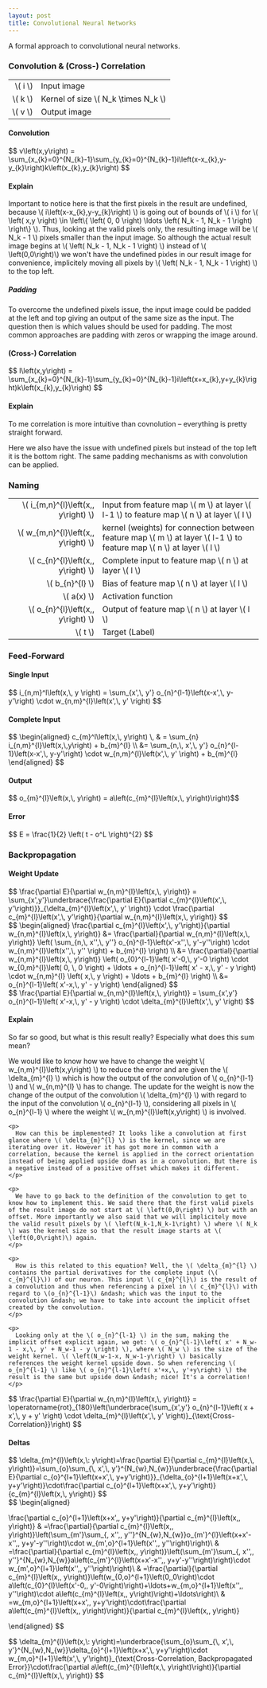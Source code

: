 ```yaml
---
layout: post
title: Convolutional Neural Networks
---
```


A formal approach to convolutional neural networks.

<script type="text/javascript" src="/js/raphael/raphael-min.js"></script>
<script type="text/javascript" src="/js/raphael/raphael-utils.js"></script>
<link rel="stylesheet" href="/css/svg.css">
<script type="text/javascript">
  $(function() {
    $( ".explain-accordion" ).accordion({
      collapsible: true,
      active: false,
      heightStyle: "content"
    });
  });
</script>


### Convolution & (Cross-) Correlation

| | |
|----------:|---------------------------------------|
| \\( i \\) | Input image                           |
| \\( k \\) | Kernel of size \\( N_k \times N_k \\) |
| \\( v \\) | Output image                          |

#### Convolution

<div class="math-definition">
$$
v\left(x,y\right) = \sum_{x_{k}=0}^{N_{k}-1}\sum_{y_{k}=0}^{N_{k}-1}i\left(x-x_{k},y-y_{k}\right)k\left(x_{k},y_{k}\right)
$$
</div>

<div class="explain-accordion">
  <h4>Explain</h4>
  <div>
    <p>
    Important to notice here is that the first pixels in the result are undefined, because \( i\left(x-x_{k},y-y_{k}\right) \) is going out of bounds of \( i \) for \( \left( x,y \right) \in \left\{ \left( 0, 0 \right) \ldots \left( N_k - 1, N_k - 1 \right) \right\}  \). Thus, looking at the valid pixels only, the resulting image will be \( N_k - 1 \) pixels smaller than the input image. So although the actual result image begins at \( \left( N_k - 1, N_k - 1 \right) \) instead of \( \left(0,0\right)\) we won't have the undefined pixles in our result image for convenience, implicitely moving all pixels by \( \left( N_k - 1, N_k - 1 \right) \) to the top left.

<h5>Padding</h5>
To overcome the undefined pixels issue, the input image could be padded at the left and top giving an output of the same size as the input. The question then is which values should be used for padding. The most common approaches are padding with zeros or wrapping the image around.
    </p>
  </div>
</div>

#### (Cross-) Correlation

<div class="math-definition">
$$
l\left(x,y\right) = \sum_{x_{k}=0}^{N_{k}-1}\sum_{y_{k}=0}^{N_{k}-1}i\left(x+x_{k},y+y_{k}\right)k\left(x_{k},y_{k}\right)
$$
</div>
<div class="explain-accordion">
  <h4>Explain</h4>
  <div>
    <p>
To me correlation is more intuitive than covnolution &ndash; everything is pretty straight forward.

Here we also have the issue with undefined pixels but instead of the top left it is the bottom right. The same padding mechanisms as with convolution can be applied.
    </p>
  </div>
</div>

### Naming

| | |
|----------------------------------------:|--------------------------------------------------------------------------------------------------------------------------------|
|  \\( i_{m,n}^{l}\left(x,\, y\right) \\) | Input from feature map \\( m \\) at layer \\( l-1 \\) to feature map \\( n \\) at layer \\( l \\)                              |
|  \\( w_{m,n}^{l}\left(x,\, y\right) \\) | kernel (weights) for connection between feature map \\( m \\) at layer \\( l-1 \\) to feature map \\( n \\) at layer \\( l \\) |
|    \\( c_{n}^{l}\left(x,\, y\right) \\) | Complete input to feature map \\( n \\) at layer \\( l \\)                                                                     |
|                       \\( b_{n}^{l} \\) | Bias of feature map \\( n \\) at layer \\( l \\)                                                                               |
|                            \\( a(x) \\) | Activation function                                                                                                            |
|    \\( o_{n}^{l}\left(x,\, y\right) \\) | Output of feature map \\( n \\) at layer \\( l \\)                                                                             |
|                               \\( t \\) | Target (Label)                                                                                                                 |



### Feed-Forward

#### Single Input
<div class="math-definition">
$$ i_{n,m}^l\left(x,\, y \right) = \sum_{x',\, y'} o_{n}^{l-1}\left(x-x',\, y-y'\right) \cdot w_{n,m}^{l}\left(x',\, y' \right) $$
</div>

#### Complete Input
<div class="math-definition">
$$ \begin{aligned} c_{m}^l\left(x,\, y\right) \, & = \sum_{n} i_{n,m}^{l}\left(x,\,y\right) + b_{m}^{l} \\
  &= \sum_{n,\, x',\, y'} o_{n}^{l-1}\left(x-x',\, y-y'\right) \cdot w_{n,m}^{l}\left(x',\, y' \right) + b_{m}^{l} \end{aligned} $$
</div>

#### Output
<div class="math-definition">
$$ o_{m}^{l}\left(x,\, y\right) = a\left(c_{m}^{l}\left(x,\, y\right)\right)$$
</div>

#### Error
<div class="math-definition">
$$ E = \frac{1}{2} \left( t - o^L \right)^{2} $$
</div>


### Backpropagation

#### Weight Update
<div class="math-definition">
$$
\frac{\partial E}{\partial w_{n,m}^{l}\left(x,\, y\right)} = \sum_{x',y'}\underbrace{\frac{\partial E}{\partial c_{m}^{l}\left(x',\, y'\right)}}_{\delta_{m}^{l}\left(x',\, y' \right)} \cdot \frac{\partial c_{m}^{l}\left(x',\, y'\right)}{\partial w_{n,m}^{l}\left(x,\, y\right)}
$$
</div>

<div class="math-definition">
$$
\begin{aligned}
\frac{\partial c_{m}^{l}\left(x',\, y'\right)}{\partial w_{n,m}^{l}\left(x,\, y\right)} &= \frac{\partial}{\partial w_{n,m}^{l}\left(x,\, y\right)} \left( \sum_{n,\, x'',\, y''} o_{n}^{l-1}\left(x'-x'',\, y'-y''\right) \cdot w_{n,m}^{l}\left(x'',\, y'' \right) + b_{m}^{l} \right) \\
  &= \frac{\partial}{\partial w_{n,m}^{l}\left(x,\, y\right)} \left( o_{0}^{l-1}\left( x'-0,\, y'-0 \right) \cdot w_{0,m}^{l}\left( 0, \, 0 \right) + \ldots + o_{n}^{l-1}\left( x' - x,\, y' - y \right) \cdot w_{n,m}^{l} \left( x,\, y \right) + \ldots + b_{m}^{l} \right) \\
  &= o_{n}^{l-1}\left( x'-x,\, y' - y \right)
\end{aligned}
$$
</div>

<div class="math-definition">
$$
\frac{\partial E}{\partial w_{n,m}^{l}\left(x,\, y\right)} = \sum_{x',y'} o_{n}^{l-1}\left( x'-x,\, y' - y \right) \cdot \delta_{m}^{l}\left(x',\, y' \right)
$$
</div>

<div class="explain-accordion">
  <h4>Explain</h4>
  <div>
    <p>
      So far so good, but what is this result really? Especially what does this sum mean?
    </p>
    <p>
      We would like to know how we have to change the weight \( w_{n,m}^{l}\left(x,y\right) \) to reduce the error and are given the \( \delta_{m}^{l} \) which is how the output of the convolution of \( o_{n}^{l-1} \) and \( w_{n,m}^{l} \) has to change. The update for the weight is now the change of the output of the convolution \( \delta_{m}^{l} \) with regard to the input of the convolution \( o_{n}^{l-1} \), considering all pixels in \( o_{n}^{l-1} \) where the weight \( w_{n,m}^{l}\left(x,y\right) \) is involved.
    </p>

    <p>
      How can this be implemented? It looks like a convolution at first glance where \( \delta_{m}^{l} \) is the kernel, since we are iterating over it. However it has got more in common with a correlation, because the kernel is applied in the correct orientation instead of being applied upside down as in a convolution. But there is a negative instead of a positive offset which makes it different.
    </p>

    <p>
      We have to go back to the definition of the convolution to get to know how to implement this. We said there that the first valid pixels of the result image do not start at \( \left(0,0\right) \) but with an offset. More importantly we also said that we will implicitely move the valid result pixels by \( \left(N_k-1,N_k-1\right) \) where \( N_k \) was the kernel size so that the result image starts at \( \left(0,0\right)\) again.
    </p>

    <p>
      How is this related to this equation? Well, the \( \delta_{m}^{l} \) contains the partial derivatives for the complete input (\( c_{m}^{l}\)) of our neuron. This input \( c_{m}^{l}\) is the result of a convolution and thus when referencing a pixel in \( c_{m}^{l}\) with regard to \(o_{n}^{l-1}\) &ndash; which was the input to the convolution &ndash; we have to take into account the implicit offset created by the convolution.
    </p>

    <p>
      Looking only at the \( o_{n}^{l-1} \) in the sum, making the implicit offset explicit again, we get: \( o_{n}^{l-1}\left( x' + N_w-1 - x,\, y' + N_w-1 - y \right) \), where \( N_w \) is the size of the weight kernel. \( \left(N_w-1-x, N_w-1-y\right) \) basically references the weight kernel upside down. So when referencing \( o_{n}^{l-1} \) like \( o_{n}^{l-1}\left( x'+x,\, y'+y\right) \) the result is the same but upside down &ndash; nice! It's a correlation!
    </p>
  </div>
</div>

<div class="math-definition">
$$
\frac{\partial E}{\partial w_{n,m}^{l}\left(x,\, y\right)} = \operatorname{rot}_{180}\left(\underbrace{\sum_{x',y'} o_{n}^{l-1}\left( x + x',\, y + y' \right) \cdot \delta_{m}^{l}\left(x',\, y' \right)}_{\text{Cross-Correlation}}\right)
$$
</div>

#### Deltas
<div class="math-definition">
$$
\delta_{m}^{l}\left(x,\: y\right)=\frac{\partial E}{\partial c_{m}^{l}\left(x,\, y\right)}=\sum_{o}\sum_{\, x',\, y'}^{N_{w},N_{w}}\underbrace{\frac{\partial E}{\partial c_{o}^{l+1}\left(x+x',\, y+y'\right)}}_{\delta_{o}^{l+1}\left(x+x',\, y+y'\right)}\cdot\frac{\partial c_{o}^{l+1}\left(x+x',\, y+y'\right)}{c_{m}^{l}\left(x,\, y\right)}
$$
</div>

<div class="math-definition">
$$
\begin{aligned}

\frac{\partial c_{o}^{l+1}\left(x+x',\, y+y'\right)}{\partial c_{m}^{l}\left(x,\, y\right)} & =\frac{\partial}{\partial c_{m}^{l}\left(x,\, y\right)}\left(\sum_{m'}\sum_{\, x'',\, y''}^{N_{w},N_{w}}o_{m'}^{l}\left(x+x'-x'',\, y+y'-y''\right)\cdot w_{m',o}^{l+1}\left(x'',\, y''\right)\right)\\
 & =\frac{\partial}{\partial c_{m}^{l}\left(x,\, y\right)}\left(\sum_{m'}\sum_{\, x'',\, y''}^{N_{w},N_{w}}a\left(c_{m'}^{l}\left(x+x'-x'',\, y+y'-y''\right)\right)\cdot w_{m',o}^{l+1}\left(x'',\, y''\right)\right)\\
 & =\frac{\partial}{\partial c_{m}^{l}\left(x,\, y\right)}\left(w_{0,o}^{l+1}\left(0,\,0\right)\cdot a\left(c_{0}^{l}\left(x'-0,\, y'-0\right)\right)+\ldots+w_{m,o}^{l+1}\left(x'',\, y''\right)\cdot a\left(c_{m}^{l}\left(x,\, y\right)\right)+\ldots\right)\\
 & =w_{m,o}^{l+1}\left(x+x',\, y+y'\right)\cdot\frac{\partial a\left(c_{m}^{l}\left(x,\, y\right)\right)}{\partial c_{m}^{l}\left(x,\, y\right)}

\end{aligned}
$$
</div>

<div class="math-definition">
$$
\delta_{m}^{l}\left(x,\: y\right)=\underbrace{\sum_{o}\sum_{\, x',\, y'}^{N_{w},N_{w}}\delta_{o}^{l+1}\left(x+x',\, y+y'\right)\cdot w_{m,o}^{l+1}\left(x',\, y'\right)}_{\text{Cross-Correlation, Backpropagated Error}}\cdot\frac{\partial a\left(c_{m}^{l}\left(x,\, y\right)\right)}{\partial c_{m}^{l}\left(x,\, y\right)}
$$
</div>


<!--<div id="svg-container" class="svg-container"></div>-->

<!--<script type="text/javascript">-->
<!--  mathJaxRendered = function() {-->
<!--    var svg = $("svg");-->
<!--    addMathToSvg("mathJaxSource", svg);-->
<!--  }-->
<!--  -->
<!--  MathJax.Hub.Register.StartupHook("End Typeset", mathJaxRendered);-->
<!--  -->
<!--  var raphael = Raphael("svg-container", '100%', '100%');-->
<!--  raphael.setViewBox(0, 0, 800, 800, true);-->
<!--  -->
<!--  var grid = new Grid(10, 10, 8, 8, 10, 10);-->
<!--  -->
<!--  var neurons = [];-->
<!--  var links = [];-->
<!--  neurons.push(new Node(300, 50, 80, 20));-->
<!--  neurons.push(new Node(300, 150, 80, 20));-->
<!--  neurons.push(new Node(500, 50, 80, 20));-->
<!--  neurons.push(new Node(500, 150, 80, 20));-->
<!--  -->
<!--  links.push(neurons[0].linkTo(neurons[2]));-->
<!--  links.push(neurons[0].linkTo(neurons[3]));-->
<!--  links.push(neurons[1].linkTo(neurons[2]));-->
<!--  links.push(neurons[1].linkTo(neurons[3]));-->
<!--  -->
<!--  // draw-->
<!--  grid.draw(raphael);-->
<!--  for (var i = 0; i < neurons.length; i++) {-->
<!--    neurons[i].draw(raphael);-->
<!--  }-->
<!--  for (var i = 0; i < links.length; i++) {-->
<!--    links[i].draw(raphael);-->
<!--  }-->
<!--</script>-->
<!--<div id="mathJaxSource" style="display: none">-->
<!--  <math xmlns="http://www.w3.org/1998/Math/MathML"><mo>&#8721;</mo><mi>c</mi><mo>+</mo><mi>&#946;</mi></math>-->
<!--</div>-->


